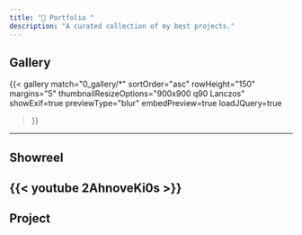 ```yaml
---
title: "🎨 Portfolio "
description: "A curated collection of my best projects."
---
```


## Gallery
 {{< gallery 
    match="0_gallery/*" 
    sortOrder="asc" 
    rowHeight="150" 
    margins="5" 
    thumbnailResizeOptions="900x900 q90 Lanczos" 
    showExif=true 
    previewType="blur" 
    embedPreview=true 
    loadJQuery=true 
 >}}
 ---
## Showreel
   {{< youtube 2AhnoveKi0s >}}
 ---
 ## Project

